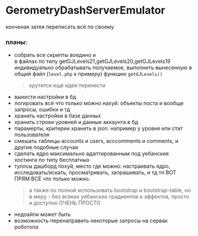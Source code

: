 # GerometryDashServerEmulator
конченая затея переписать всё по своему
### планы:
- собрать все скрипты воедино и
  <br>в файлах по типу getGJLevels21,getGJLevels20,getGJLevels19
  <br>индивидуально обрабатывать получаемое, выполнить вынесенную в общий файл (`level.php` к примеру) функцию `getGJLevels()`
  >крутится ещё идея перенести
- вынести настройки в бд
- логировать всё что только можно нахуй: объекты поста и вообще запросы, ошибки и тд
- хранить настройки в базе данных
- хранить строки уровней и данные аккаунта в бд
- парамерты, критерии хранить в json. например у уровня или стат пользователя
- смешать таблицы accounts и users, acccomments и comments, и другие подобные случаи
- сделать ядро максимально адаптированным под уебанские хостинги по типу бесплатных
- туллсы дашборд похуй, место где можно: настраивать ядро, исследовать/искать, просматривать, запрашивать, и тд тп ВОТ ПРЯМ ВСЁ что только можно.
  >а также по полной использовать bootstrap и bootstrap-table, но в меру - без всяких уебанских градиентов и эффектов, просто и доступно ОЧЕНЬ ПРОСТО
- недоайпи может быть
- возможность перенаправить некоторые запросы на сервак роботопа
